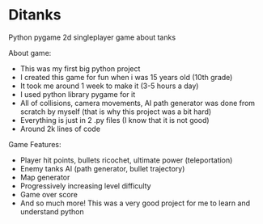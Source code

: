 # Ditanks
Python pygame 2d singleplayer game about tanks

About game:
- This was my first big python project
- I created this game for fun when i was 15 years old (10th grade)
- It took me around 1 week to make it (3-5 hours a day)
- I used python library pygame for it
- All of collisions, camera movements, AI path generator was done from scratch by myself (that is why this project was a bit hard)
- Everything is just in 2 .py files (I know that it is not good)
- Around 2k lines of code

Game Features:
- Player hit points, bullets ricochet, ultimate power (teleportation)
- Enemy tanks AI (path generator, bullet trajectory)
- Map generator
- Progressively increasing level difficulty
- Game over score
- And so much more!
This was a very good project for me to learn and understand python
